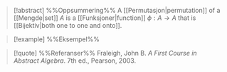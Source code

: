 
> [!abstract] %%Oppsummering%%
> A [[Permutasjon|permutation]] of a [[Mengde|set]] $A$ is a [[Funksjoner|function]] $\phi : A \to A$ that is [[Bijektiv|both one to one and onto]].

> [!example] %%Eksempel%%
> 

> [!quote] %%Referanser%%
> Fraleigh, John B. _A First Course in Abstract Algebra_. 7th ed., Pearson, 2003.